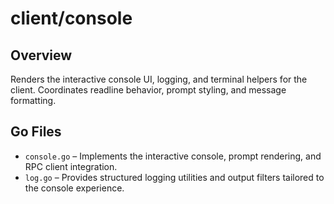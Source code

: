 # client/console

## Overview

Renders the interactive console UI, logging, and terminal helpers for the client. Coordinates readline behavior, prompt styling, and message formatting.

## Go Files

- `console.go` – Implements the interactive console, prompt rendering, and RPC client integration.
- `log.go` – Provides structured logging utilities and output filters tailored to the console experience.
